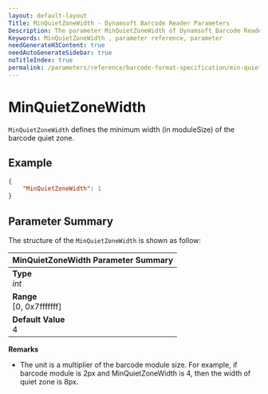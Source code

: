 ```yaml
---
layout: default-layout
Title: MinQuietZoneWidth - Dynamsoft Barcode Reader Parameters
Description: The parameter MinQuietZoneWidth of Dynamsoft Barcode Reader defines the minimum width (in moduleSize) of the barcode quiet zone.
Keywords: MinQuietZoneWidth , parameter reference, parameter
needGenerateH3Content: true
needAutoGenerateSidebar: true
noTitleIndex: true
permalink: /parameters/reference/barcode-format-specification/min-quiet-zone-width.html
---
```


# MinQuietZoneWidth

`MinQuietZoneWidth` defines the minimum width (in moduleSize) of the barcode quiet zone.

## Example

```json
{
    "MinQuietZoneWidth": 1
}
```

## Parameter Summary

The structure of the `MinQuietZoneWidth` is shown as follow:

| MinQuietZoneWidth  Parameter Summary |
| :--------------------------------- |
| **Type**<br>*int* |
| **Range**<br>[0, 0x7fffffff] |
| **Default Value**<br> 4|

**Remarks**

- The unit is a multiplier of the barcode module size. For example, if barcode module is 2px and MinQuietZoneWidth is 4, then the width of quiet zone is 8px.
